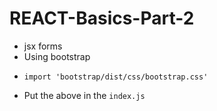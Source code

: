 # REACT-Basics-Part-2

* jsx forms
* Using bootstrap
*     import 'bootstrap/dist/css/bootstrap.css'
* Put the above in the `index.js`
